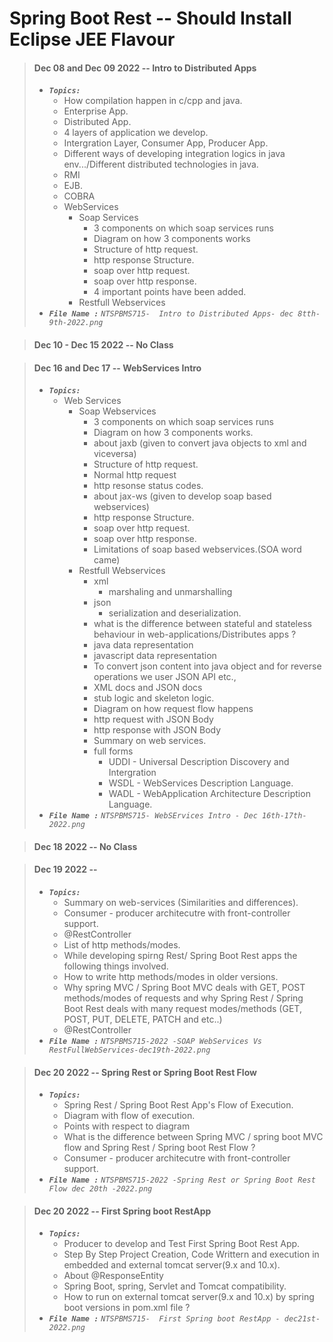 # Spring Boot Rest -- Should Install Eclipse JEE Flavour

> #### Dec 08 and Dec 09 2022 -- Intro to Distributed Apps
> - <em>**`Topics:`**</em>
>     - How compilation happen in c/cpp and java.
>     - Enterprise App.
>     - Distributed App.
>     - 4 layers of application we develop.
>     - Intergration Layer, Consumer App, Producer App.
>     - Different ways of developing integration logics in java env.../Different distributed technologies in java.
>     - RMI
>     - EJB.
>     - COBRA
>     - WebServices
>         - Soap Services
>             - 3 components on which soap services runs
>             - Diagram on how 3 components works
>             - Structure of http request.
>             - http response Structure.
>             - soap over http request.
>             - soap over http response.
>             - 4 important points have been added.
>         - Restfull Webservices
> - <em>**`File Name :`**</em> *`NTSPBMS715-  Intro to Distributed Apps- dec 8tth-9th-2022.png`*

> #### Dec 10 - Dec 15 2022 -- No Class

> #### Dec 16 and Dec 17 -- WebServices Intro
> - <em>**`Topics:`**</em>
>     - Web Services
>         - Soap Webservices 
>             - 3 components on which soap services runs
>             - Diagram on how 3 components works.
>             - about jaxb (given to convert java objects to xml and viceversa)
>             - Structure of http request.
>             - Normal http request
>             - http resonse status codes.
>             - about jax-ws (given to develop soap based webservices)
>             - http response Structure.
>             - soap over http request.
>             - soap over http response.
>             - Limitations of soap based webservices.(SOA word came)
>         - Restfull Webservices
>             - xml
>                 - marshaling and unmarshalling
>             - json
>                 - serialization and deserialization.
>             - what is the difference between stateful and stateless behaviour in web-applications/Distributes apps ?
>             - java data representation
>             - javascript data representation
>             - To convert json content into java object and for reverse operations we user JSON API etc.,
>             - XML docs and JSON docs
>             - stub logic and skeleton logic.
>             - Diagram on how request flow happens
>             - http request with JSON Body
>             - http response with JSON Body
>             - Summary on web services.
>             - full forms
>                 - UDDI - Universal Description Discovery and Intergration
>                 - WSDL - WebServices Description Language.
>                 - WADL - WebApplication Architecture Description Language. 
> - <em>**`File Name :`**</em> *`NTSPBMS715- WebSErvices Intro - Dec 16th-17th-2022.png`*

> #### Dec 18 2022 -- No Class

> #### Dec 19 2022 -- 
> - <em>**`Topics:`**</em>
>     - Summary on web-services (Similarities and differences).
>     - Consumer - producer architecutre with front-controller support.
>     - @RestController
>     - List of http methods/modes.
>     - While developing spirng Rest/ Spring Boot Rest apps the following things involved.
>     - How to write http methods/modes in older versions.
>     - Why spring MVC / Spring Boot MVC deals with GET, POST methods/modes of requests and why Spring Rest / Spring Boot Rest deals with many request modes/methods (GET, POST, PUT, DELETE, PATCH and etc..)
>     - @RestController
> - <em>**`File Name :`**</em> *`NTSPBMS715-2022 -SOAP WebServices Vs RestFullWebServices-dec19th-2022.png`*

> #### Dec 20 2022 -- Spring Rest or Spring Boot Rest Flow
> - <em>**`Topics:`**</em>
>     - Spring Rest / Spring Boot Rest App's Flow of Execution.
>     - Diagram with flow of execution.
>     - Points with respect to diagram
>     - What is the difference between Spring MVC / spring boot MVC flow and Spring Rest / Spring boot Rest Flow ?
>     - Consumer - producer architecutre with front-controller support.
> - <em>**`File Name :`**</em> *`NTSPBMS715-2022 -Spring Rest or Spring Boot Rest Flow dec 20th -2022.png`*

> #### Dec 20 2022 -- First Spring boot RestApp
> - <em>**`Topics:`**</em>
>     - Producer to develop and Test First Spring Boot Rest App.
>     - Step By Step Project Creation, Code Writtern and execution in embedded and external tomcat server(9.x and 10.x).
>     - About @ResponseEntity
>     - Spring Boot, spring, Servlet and Tomcat compatibility.
>     - How to run on external tomcat server(9.x and 10.x) by spring boot versions in pom.xml file ?
> - <em>**`File Name :`**</em> *`NTSPBMS715-  First Spring boot RestApp - dec21st-2022.png`*
